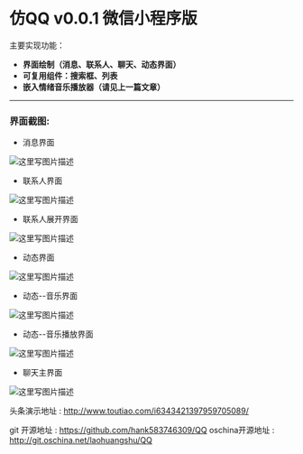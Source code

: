 # 仿QQ v0.0.1 微信小程序版

主要实现功能：

- **界面绘制（消息、联系人、聊天、动态界面）**
- **可复用组件：搜索框、列表**
- **嵌入情绪音乐播放器（请见上一篇文章）**

-------------------

### 界面截图:

 

 - 消息界面


![这里写图片描述](http://img.blog.csdn.net/20161021090231923?watermark/2/text/aHR0cDovL2Jsb2cuY3Nkbi5uZXQv/font/5a6L5L2T/fontsize/400/fill/I0JBQkFCMA==/dissolve/70/gravity/Center)

  - 联系人界面

![这里写图片描述](http://img.blog.csdn.net/20161021090240346?watermark/2/text/aHR0cDovL2Jsb2cuY3Nkbi5uZXQv/font/5a6L5L2T/fontsize/400/fill/I0JBQkFCMA==/dissolve/70/gravity/Center)

  - 联系人展开界面

![这里写图片描述](http://img.blog.csdn.net/20161021090246768?watermark/2/text/aHR0cDovL2Jsb2cuY3Nkbi5uZXQv/font/5a6L5L2T/fontsize/400/fill/I0JBQkFCMA==/dissolve/70/gravity/Center)

  -  动态界面

![这里写图片描述](http://img.blog.csdn.net/20161021090252611?watermark/2/text/aHR0cDovL2Jsb2cuY3Nkbi5uZXQv/font/5a6L5L2T/fontsize/400/fill/I0JBQkFCMA==/dissolve/70/gravity/Center)

  -  动态--音乐界面
 
 ![这里写图片描述](http://img.blog.csdn.net/20161021090258612?watermark/2/text/aHR0cDovL2Jsb2cuY3Nkbi5uZXQv/font/5a6L5L2T/fontsize/400/fill/I0JBQkFCMA==/dissolve/70/gravity/Center)

  -  动态--音乐播放界面

![这里写图片描述](http://img.blog.csdn.net/20161021090304346?watermark/2/text/aHR0cDovL2Jsb2cuY3Nkbi5uZXQv/font/5a6L5L2T/fontsize/400/fill/I0JBQkFCMA==/dissolve/70/gravity/Center)

  -  聊天主界面

![这里写图片描述](http://img.blog.csdn.net/20161021090309846?watermark/2/text/aHR0cDovL2Jsb2cuY3Nkbi5uZXQv/font/5a6L5L2T/fontsize/400/fill/I0JBQkFCMA==/dissolve/70/gravity/Center)


头条演示地址    : http://www.toutiao.com/i6343421397959705089/

git 开源地址    : https://github.com/hank583746309/QQ
oschina开源地址 : http://git.oschina.net/laohuangshu/QQ
